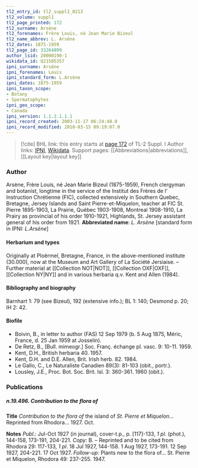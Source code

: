 ```yaml
---
tl2_entry_id: tl2_suppl1_0213
tl2_volume: suppl1
tl2_page_printed: 172
tl2_surname: Arsène
tl2_forenames: Frère Louis, né Jean Marie Bizeul
tl2_name_abbrev: L. Arsène
tl2_dates: 1875-1959
tl2_page_id: 33264899
author_lsid: 20000190-1
wikidata_id: Q21505357
ipni_surname: Arsène
ipni_forenames: Louis
ipni_standard_form: L.Arsène
ipni_dates: 1875-1959
ipni_taxon_scope: 
- Botany
- Spermatophytes
ipni_geo_scope: 
- Canada
ipni_version: 1.1.2.1.1.1
ipni_record_created: 2003-11-17 06:24:48.0
ipni_record_modified: 2010-03-15 09:19:07.0
---
```


> [!cite] BHL link: this entry starts at [page 172](https://www.biodiversitylibrary.org/page/33264899) of TL-2 Suppl. I
> Author links: [IPNI](https://www.ipni.org/a/20000190-1), [Wikidata](https://www.wikidata.org/wiki/Q21505357). Support pages: [[Abbreviations|abbreviations]], [[Layout key|layout key]]

### Author

Arsène, Frère Louis, né Jean Marie Bizeul (1875-1959), French clergyman and botanist, longtime in the service of the Institut des Frères de l' Instruction Chrétienne (FIC), collected extensively in Southern Quebec, Bretagne, Jersey Islands and Saint Pierre-et-Miquelon, teacher at FIC St. Pierre 1895-1903, La Prairie, Québec 1903-1908, Montreal 1908-1910, La Prairy as provincial of his order 1910-1921, Highlands, St. Jersey assistant general of his order from 1921. 
**Abbreviated name**: *L. Arsène* \[standard form in IPNI: *L.Arsène*\]

#### Herbarium and types

Originally at Ploërmel, Bretagne, France, in the above-mentioned institute (30.000), now at the Museum and Art Gallery of La Société Jersiaise. – Further material at [[Collection NOT|NOT]], [[Collection OXF|OXF]], [[Collection NY|NY]] and in various herbaria q.v. Kent and Allen (1984).

#### Bibliography and biography

Barnhart 1: 79 (see Bizeul), 192 (extensive info.); BL 1: 140; Desmond p. 20; IH 2: 42.

#### Biofile

- Boivin, B., in letter to author (FAS) 12 Sep 1979 (b. 5 Aug 1875, Méric, France, d. 25 Jan 1959 at Josselin).
- De Retz, B., \[Bull. mimeogr.\] Soc. Franç. échange pl. vasc. 9: 10-11. 1959.
- Kent, D.H., British herbaria 40. 1957.
- Kent, D.H. and D.E. Allen, Brit. Irish herb. 82. 1984.
- Le Gallo, C., Le Naturaliste Canadien 89(3): 81-103 (obit., portr.).
- Lousley, J.E., Proc. Bot. Soc. Brit. Isl. 3: 360-361. 1960 (obit.).

### Publications

##### n.19.496. Contribution to the flora of

**Title**
*Contribution to the flora of* the island of *St. Pierre et Miquelon*... Reprinted from Rhodora... 1927. Oct.

**Notes**
*Publ*.: Jul-Oct 1927 (in journal), cover-t.p., p. \[117\]-133, *1 pl*. (phot.), 144-158, 173-191, 204-221. *Copy*: B. – Reprinted and to be cited from Rhodora 29: 117-133, *1 pl*. 18 Jul 1927, 144-158. 1 Aug 1927, 173-191. 12 Sep 1927, 204-221. 17 Oct 1927.
*Follow-up*: Plants new to the flora of... St. Pierre et Miquelon, Rhodora 49: 237-255. 1947.

